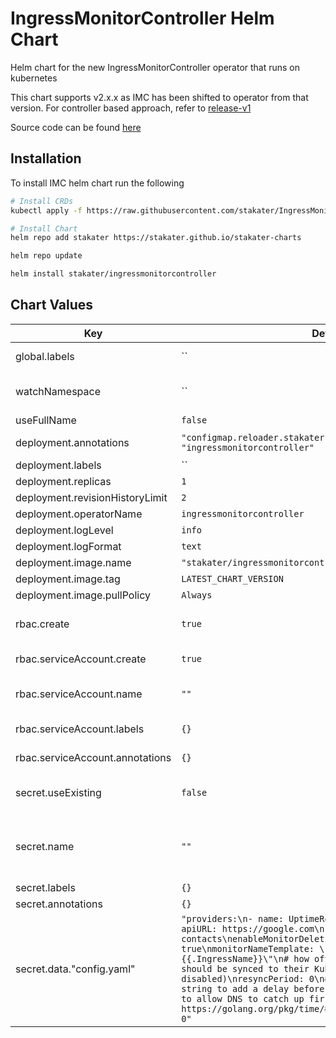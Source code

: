 # IngressMonitorController Helm Chart


Helm chart for the new IngressMonitorController operator that runs on kubernetes

This chart supports v2.x.x as IMC has been shifted to operator from that version. For controller based approach, refer to [release-v1](https://github.com/stakater/IngressMonitorController/tree/release-v1/deployments/kubernetes)

Source code can be found [here](https://github.com/stakater/IngressMonitorController)

## Installation

To install IMC helm chart run the following

```sh
# Install CRDs
kubectl apply -f https://raw.githubusercontent.com/stakater/IngressMonitorController/master/deploy/crds/endpointmonitor.stakater.com_endpointmonitors_crd.yaml

# Install Chart
helm repo add stakater https://stakater.github.io/stakater-charts

helm repo update

helm install stakater/ingressmonitorcontroller
```

## Chart Values

| Key | Default | Description |
|-----|---------|-------------|
| global.labels | `` | Labels to be added to all components |
| watchNamespace | `` | Whether to watch any single namespace, set empty to watch all namespaces |
| useFullName | `false` |  |
| deployment.annotations | `"configmap.reloader.stakater.com/reload": "ingressmonitorcontroller"` |  Additional annotations on deployment |
| deployment.labels | `` | Additional labels on deployment |
| deployment.replicas | `1` | Replicas for deployment |
| deployment.revisionHistoryLimit | `2` | Limit on rollout history  |
| deployment.operatorName | `ingressmonitorcontroller` |  |
| deployment.logLevel | `info` | Log Level |
| deployment.logFormat | `text` | Formatting logs |
| deployment.image.name | `"stakater/ingressmonitorcontroller"` | Image repository |
| deployment.image.tag | `LATEST_CHART_VERSION` | Tag of the Image |
| deployment.image.pullPolicy | `Always` | Pull policy for the image |
| rbac.create | `true` | Whether to create RBAC (Role/Cluster & RoleBinding/ClusterRoleBinding) |
| rbac.serviceAccount.create | `true` | Whether to create serviceAccount |
| rbac.serviceAccount.name | `""` | Name for ServiceAccount, if empty the default chart name will be used |
| rbac.serviceAccount.labels | `{}` | Additional labels on ServiceAccount |
| rbac.serviceAccount.annotations | `{}` | Additional annotations on ServiceAccount|
| secret.useExisting | `false` | Whether to use an existing secret, if true, this chart will not create secret |
| secret.name | `""` | Name used for secret, either already existing secret or created from this chart, if empty the default chart name will be used |
| secret.labels | `{}` | Additional labels on Secret |
| secret.annotations | `{}` | Additional annotations on Secret|
| secret.data."config.yaml" | `"providers:\n- name: UptimeRobot\n  apiKey: your-api-key\n  apiURL: https://google.com\n  alertContacts: some-alert-contacts\nenableMonitorDeletion: true\nmonitorNameTemplate: \"{{.Namespace}}-{{.IngressName}}\"\n# how often (in seconds) monitors should be synced to their Kubernetes resources (0 = disabled)\nresyncPeriod: 0\n# creationDelay is a duration string to add a delay before creating new monitor (e.g., to allow DNS to catch up first)\n# https://golang.org/pkg/time/#ParseDuration\ncreationDelay: 0"` | Config for secret used for IMC |

